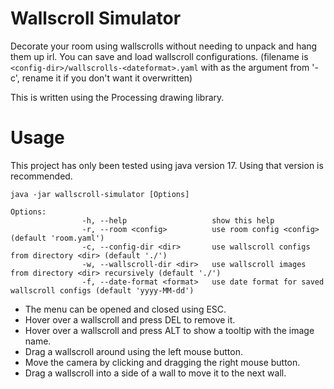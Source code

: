 # Wallscroll Simulator

Decorate your room using wallscrolls without needing to unpack and hang them up irl.
You can save and load wallscroll configurations.
(filename is `<config-dir>/wallscrolls-<dateformat>.yaml` with <config-dir> as the argument from '-c', rename it if you don't want it overwritten)

This is written using the Processing drawing library.

# Usage
This project has only been tested using java version 17. Using that version is recommended.

    java -jar wallscroll-simulator [Options]

    Options:
                    -h, --help                   show this help
                    -r, --room <config>          use room config <config> (default 'room.yaml')
                    -c, --config-dir <dir>       use wallscroll configs from directory <dir> (default './')
                    -w, --wallscroll-dir <dir>   use wallscroll images from directory <dir> recursively (default './')
                    -f, --date-format <format>   use date format for saved wallscroll configs (default 'yyyy-MM-dd')

- The menu can be opened and closed using ESC.
- Hover over a wallscroll and press DEL to remove it.
- Hover over a wallscroll and press ALT to show a tooltip with the image name.
- Drag a wallscroll around using the left mouse button.
- Move the camera by clicking and dragging the right mouse button.
- Drag a wallscroll into a side of a wall to move it to the next wall.
